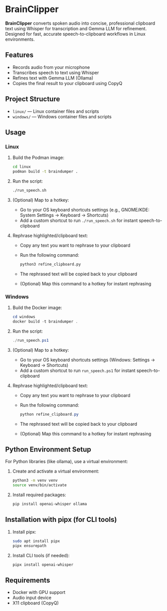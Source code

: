 # BrainClipper

**BrainClipper** converts spoken audio into concise, professional clipboard text using Whisper for transcription and Gemma LLM for refinement. Designed for fast, accurate speech-to-clipboard workflows in Linux environments.

## Features

- Records audio from your microphone
- Transcribes speech to text using Whisper
- Refines text with Gemma LLM (Ollama)
- Copies the final result to your clipboard using CopyQ

## Project Structure

- `linux/` — Linux container files and scripts
- `windows/` — Windows container files and scripts

## Usage

### Linux

1. Build the Podman image:

   ```bash
   cd linux
   podman build -t braindumper .
   ```

2. Run the script:

   ```bash
   ./run_speech.sh
   ```

3. (Optional) Map to a hotkey:
   - Go to your OS keyboard shortcuts settings (e.g., GNOME/KDE: System Settings → Keyboard → Shortcuts)
   - Add a custom shortcut to run `./run_speech.sh` for instant speech-to-clipboard

4. Rephrase highlighted/clipboard text:
   - Copy any text you want to rephrase to your clipboard
   - Run the following command:

     ```bash
     python3 refine_clipboard.py
     ```
   - The rephrased text will be copied back to your clipboard
   - (Optional) Map this command to a hotkey for instant rephrasing

### Windows

1. Build the Docker image:

   ```powershell
   cd windows
   docker build -t braindumper .
   ```

2. Run the script:

   ```powershell
   ./run_speech.ps1
   ```

3. (Optional) Map to a hotkey:
   - Go to your OS keyboard shortcuts settings (Windows: Settings → Keyboard → Shortcuts)
   - Add a custom shortcut to run `run_speech.ps1` for instant speech-to-clipboard

4. Rephrase highlighted/clipboard text:
   - Copy any text you want to rephrase to your clipboard
   - Run the following command:

     ```powershell
     python refine_clipboard.py
     ```
   - The rephrased text will be copied back to your clipboard
   - (Optional) Map this command to a hotkey for instant rephrasing

## Python Environment Setup

For Python libraries (like ollama), use a virtual environment:

1. Create and activate a virtual environment:

   ```bash
   python3 -m venv venv
   source venv/bin/activate
   ```

2. Install required packages:

   ```bash
   pip install openai-whisper ollama
   ```

## Installation with pipx (for CLI tools)

1. Install pipx:

   ```bash
   sudo apt install pipx
   pipx ensurepath
   ```

2. Install CLI tools (if needed):

   ```bash
   pipx install openai-whisper
   ```

## Requirements

- Docker with GPU support
- Audio input device
- X11 clipboard (CopyQ)
